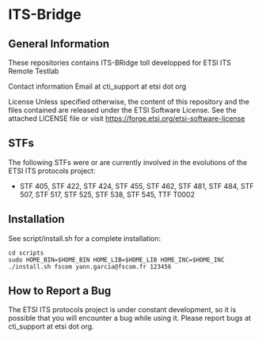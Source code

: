 # ITS-Bridge

## General Information

These repositories contains ITS-BRidge toll developped for ETSI ITS Remote Testlab

Contact information
Email at cti_support at etsi dot org

License
Unless specified otherwise, the content of this repository and the files contained are released under the ETSI Software License.
See the attached LICENSE file or visit
https://forge.etsi.org/etsi-software-license

## STFs

The following STFs were or are currently involved in the evolutions of the ETSI ITS protocols project:
- STF 405, STF 422, STF 424, STF 455, STF 462, STF 481, STF 484, STF 507, STF 517, STF 525, STF 538, STF 545, TTF T0002


## Installation

See script/install.sh for a complete installation: 
```
cd scripts
sudo HOME_BIN=$HOME_BIN HOME_LIB=$HOME_LIB HOME_INC=$HOME_INC ./install.sh fscom yann.garcia@fscom.fr 123456
```


## How to Report a Bug

The ETSI ITS protocols project is under constant development, so it is possible that you will
encounter a bug while using it. Please report bugs at cti_support at etsi dot org.
